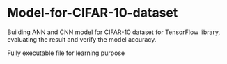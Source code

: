# Model-for-CIFAR-10-dataset
Building ANN and CNN model for CIFAR-10 dataset for TensorFlow library, evaluating the result and verify the model accuracy.

Fully executable file for learning purpose
